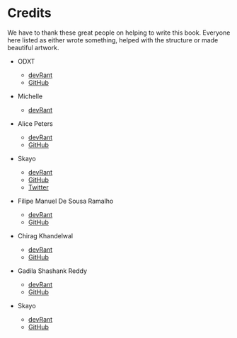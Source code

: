 # Credits

We have to thank these great people on helping to write this book. Everyone here listed as either wrote something, helped with the structure or made beautiful artwork.

- ODXT

  - [devRant](https://devrant.com/users/ODXT)
  - [GitHub](https://github.com/ODXT)

- Michelle

  - [devRant](https://devrant.com/users/Michelle)

- Alice Peters

  - [devRant](https://devrant.com/users/Alice)
  - [GitHub](https://github.com/Parou)

- Skayo

  - [devRant](https://devrant.com/users/Skayo)
  - [GitHub](https://github.com/Skayo)
  - [Twitter](https://twitter.com/Skayo_)

- Filipe Manuel De Sousa Ramalho

  - [devRant](https://devrant.com/users/FilipeRamalho)
  - [GitHub](https://github.com/FilipeRamalho)

- Chirag Khandelwal

  - [devRant](https://devrant.com/users/Electrux)
  - [GitHub](https://github.com/Electrux)

- Gadila Shashank Reddy

  - [devRant](https://devrant.com/users/silverstar)
  - [GitHub](https://github.com/gadilashashank)

- Skayo

  - [devRant](https://devrant.com/users/Skayo)
  - [GitHub](https://github.com/Skayo)
